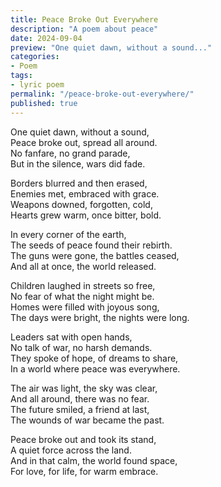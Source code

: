 ```yaml
---
title: Peace Broke Out Everywhere
description: "A poem about peace"
date: 2024-09-04
preview: "One quiet dawn, without a sound..."
categories:
- Poem
tags:
- lyric poem
permalink: "/peace-broke-out-everywhere/"
published: true
---
```

One quiet dawn, without a sound,  
Peace broke out, spread all around.  
No fanfare, no grand parade,  
But in the silence, wars did fade.

Borders blurred and then erased,  
Enemies met, embraced with grace.  
Weapons downed, forgotten, cold,  
Hearts grew warm, once bitter, bold.

In every corner of the earth,  
The seeds of peace found their rebirth.  
The guns were gone, the battles ceased,  
And all at once, the world released.

Children laughed in streets so free,  
No fear of what the night might be.  
Homes were filled with joyous song,  
The days were bright, the nights were long.

Leaders sat with open hands,  
No talk of war, no harsh demands.  
They spoke of hope, of dreams to share,  
In a world where peace was everywhere.

The air was light, the sky was clear,  
And all around, there was no fear.  
The future smiled, a friend at last,  
The wounds of war became the past.

Peace broke out and took its stand,  
A quiet force across the land.  
And in that calm, the world found space,  
For love, for life, for warm embrace.